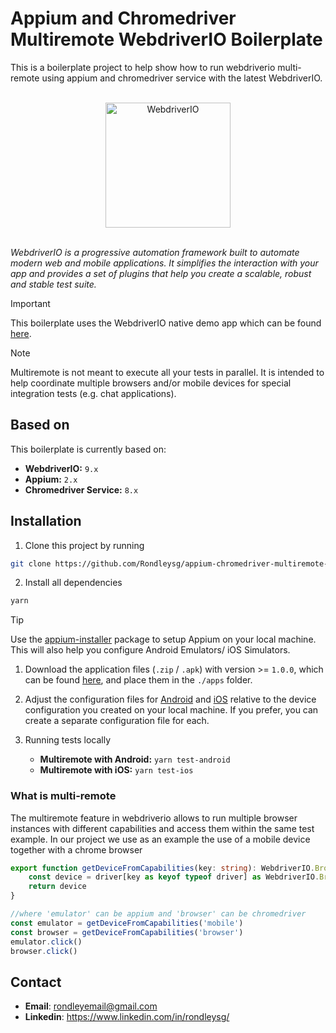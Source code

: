 # Appium and Chromedriver Multiremote WebdriverIO Boilerplate

This is a boilerplate project to help show how to run webdriverio multi-remote using appium and chromedriver service with the latest WebdriverIO.

<br>
<div align="center">
  <img src="https://webdriver.io/img/webdriverio.png" alt="WebdriverIO" width="200" />
</div>
<br>

*WebdriverIO is a progressive automation framework built to automate modern web and mobile applications. It simplifies the interaction with your app and provides a set of plugins that help you create a scalable, robust and stable test suite.*
<br>

> [!IMPORTANT]
> This boilerplate uses the WebdriverIO native demo app which can be found [here](https://github.com/webdriverio/native-demo-app).

> [!NOTE]
> Multiremote is not meant to execute all your tests in parallel. It is intended to help coordinate multiple browsers and/or mobile devices for special integration tests (e.g. chat applications).

## Based on

This boilerplate is currently based on:

- **WebdriverIO:** `9.x`
- **Appium:** `2.x`
- **Chromedriver Service:** `8.x`

## Installation

1. Clone this project by running

```sh
git clone https://github.com/Rondleysg/appium-chromedriver-multiremote-wdio-boilerplate.git
```

2. Install all dependencies

```sh
yarn
```

> [!TIP]
> Use the [appium-installer](https://github.com/AppiumTestDistribution/appium-installer) package to setup Appium on your local machine. This will also help you configure Android Emulators/ iOS Simulators.

1. Download the application files (`.zip` / `.apk`) with version >= `1.0.0`, which can be found [here](https://github.com/webdriverio/native-demo-app/releases), and place them in the `./apps` folder.

2. Adjust the configuration files for [Android](./wdio.local.conf.ts) and [iOS](./wdio.local.conf.ts) relative to the device configuration you created on your local machine. If you prefer, you can create a separate configuration file for each.

3. Running tests locally
    - **Multiremote with Android:** `yarn test-android`
    - **Multiremote with iOS:** `yarn test-ios`

### What is multi-remote

The multiremote feature in webdriverio allows to run multiple browser instances with different capabilities and access them within the same test example. In our project we use as an example the use of a mobile device together with a chrome browser

```typescript
export function getDeviceFromCapabilities(key: string): WebdriverIO.Browser {
    const device = driver[key as keyof typeof driver] as WebdriverIO.Browser
    return device
}

//where 'emulator' can be appium and 'browser' can be chromedriver
const emulator = getDeviceFromCapabilities('mobile')
const browser = getDeviceFromCapabilities('browser')
emulator.click()
browser.click()
```

## Contact

- **Email**: <rondleyemail@gmail.com>
- **Linkedin**: <https://www.linkedin.com/in/rondleysg/>
